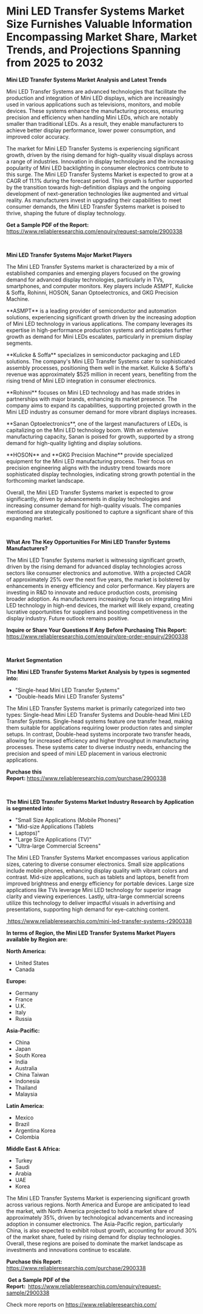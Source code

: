 <p><h1>Mini LED Transfer Systems Market Size Furnishes Valuable Information Encompassing Market Share, Market Trends, and Projections Spanning from 2025 to 2032</h1></p><p><strong>Mini LED Transfer Systems Market Analysis and Latest Trends</strong></p>
<p><p>Mini LED Transfer Systems are advanced technologies that facilitate the production and integration of Mini LED displays, which are increasingly used in various applications such as televisions, monitors, and mobile devices. These systems enhance the manufacturing process, ensuring precision and efficiency when handling Mini LEDs, which are notably smaller than traditional LEDs. As a result, they enable manufacturers to achieve better display performance, lower power consumption, and improved color accuracy.</p><p>The market for Mini LED Transfer Systems is experiencing significant growth, driven by the rising demand for high-quality visual displays across a range of industries. Innovation in display technologies and the increasing popularity of Mini LED backlighting in consumer electronics contribute to this surge. The Mini LED Transfer Systems Market is expected to grow at a CAGR of 11.1% during the forecast period. This growth is further supported by the transition towards high-definition displays and the ongoing development of next-generation technologies like augmented and virtual reality. As manufacturers invest in upgrading their capabilities to meet consumer demands, the Mini LED Transfer Systems market is poised to thrive, shaping the future of display technology.</p></p>
<p><strong>Get a Sample PDF of the Report:&nbsp;</strong> <a href="https://www.reliableresearchiq.com/enquiry/request-sample/2900338?utm_campaign=2301&utm_medium=2&utm_source=Github&utm_content=ia&utm_term=16032025&utm_id=mini-led-transfer-systems">https://www.reliableresearchiq.com/enquiry/request-sample/2900338</a></p>
<p>&nbsp;</p>
<p><strong>Mini LED Transfer Systems Major Market Players</strong></p>
<p><p>The Mini LED Transfer Systems market is characterized by a mix of established companies and emerging players focused on the growing demand for advanced display technologies, particularly in TVs, smartphones, and computer monitors. Key players include ASMPT, Kulicke & Soffa, Rohinni, HOSON, Sanan Optoelectronics, and GKG Precision Machine.</p><p>**ASMPT** is a leading provider of semiconductor and automation solutions, experiencing significant growth driven by the increasing adoption of Mini LED technology in various applications. The company leverages its expertise in high-performance production systems and anticipates further growth as demand for Mini LEDs escalates, particularly in premium display segments.</p><p>**Kulicke & Soffa** specializes in semiconductor packaging and LED solutions. The company's Mini LED Transfer Systems cater to sophisticated assembly processes, positioning them well in the market. Kulicke & Soffa's revenue was approximately $525 million in recent years, benefiting from the rising trend of Mini LED integration in consumer electronics.</p><p>**Rohinni** focuses on Mini LED technology and has made strides in partnerships with major brands, enhancing its market presence. The company aims to expand its capabilities, supporting projected growth in the Mini LED industry as consumer demand for more vibrant displays increases.</p><p>**Sanan Optoelectronics**, one of the largest manufacturers of LEDs, is capitalizing on the Mini LED technology boom. With an extensive manufacturing capacity, Sanan is poised for growth, supported by a strong demand for high-quality lighting and display solutions.</p><p>**HOSON** and **GKG Precision Machine** provide specialized equipment for the Mini LED manufacturing process. Their focus on precision engineering aligns with the industry trend towards more sophisticated display technologies, indicating strong growth potential in the forthcoming market landscape.</p><p>Overall, the Mini LED Transfer Systems market is expected to grow significantly, driven by advancements in display technologies and increasing consumer demand for high-quality visuals. The companies mentioned are strategically positioned to capture a significant share of this expanding market.</p></p>
<p>&nbsp;</p>
<p><strong>What Are The Key Opportunities For Mini LED Transfer Systems Manufacturers?</strong></p>
<p><p>The Mini LED Transfer Systems market is witnessing significant growth, driven by the rising demand for advanced display technologies across sectors like consumer electronics and automotive. With a projected CAGR of approximately 25% over the next five years, the market is bolstered by enhancements in energy efficiency and color performance. Key players are investing in R&D to innovate and reduce production costs, promising broader adoption. As manufacturers increasingly focus on integrating Mini LED technology in high-end devices, the market will likely expand, creating lucrative opportunities for suppliers and boosting competitiveness in the display industry. Future outlook remains positive.</p></p>
<p><strong>Inquire or Share Your Questions If Any Before Purchasing This Report:</strong> <a href="https://www.reliableresearchiq.com/enquiry/pre-order-enquiry/2900338?utm_campaign=2301&utm_medium=2&utm_source=Github&utm_content=ia&utm_term=16032025&utm_id=mini-led-transfer-systems">https://www.reliableresearchiq.com/enquiry/pre-order-enquiry/2900338</a></p>
<p>&nbsp;</p>
<p><strong>Market Segmentation</strong></p>
<p><strong>The Mini LED Transfer Systems Market Analysis by types is segmented into:</strong></p>
<p><ul><li>"Single-head Mini LED Transfer Systems"</li><li>"Double-heads Mini LED Transfer Systems"</li></ul></p>
<p><p>The Mini LED Transfer Systems market is primarily categorized into two types: Single-head Mini LED Transfer Systems and Double-head Mini LED Transfer Systems. Single-head systems feature one transfer head, making them suitable for applications requiring lower production rates and simpler setups. In contrast, Double-head systems incorporate two transfer heads, allowing for increased efficiency and higher throughput in manufacturing processes. These systems cater to diverse industry needs, enhancing the precision and speed of mini LED placement in various electronic applications.</p></p>
<p><strong>Purchase this Report:&nbsp;</strong><a href="https://www.reliableresearchiq.com/purchase/2900338?utm_campaign=2301&utm_medium=2&utm_source=Github&utm_content=ia&utm_term=16032025&utm_id=mini-led-transfer-systems">https://www.reliableresearchiq.com/purchase/2900338</a></p>
<p>&nbsp;</p>
<p><strong>The Mini LED Transfer Systems Market Industry Research by Application is segmented into:</strong></p>
<p><ul><li>"Small Size Applications (Mobile Phones)"</li><li>"Mid-size Applications (Tablets</li><li>Laptops)"</li><li>"Large Size Applications (TV)"</li><li>"Ultra-large Commercial Screens"</li></ul></p>
<p><p>The Mini LED Transfer Systems Market encompasses various application sizes, catering to diverse consumer electronics. Small size applications include mobile phones, enhancing display quality with vibrant colors and contrast. Mid-size applications, such as tablets and laptops, benefit from improved brightness and energy efficiency for portable devices. Large size applications like TVs leverage Mini LED technology for superior image clarity and viewing experiences. Lastly, ultra-large commercial screens utilize this technology to deliver impactful visuals in advertising and presentations, supporting high demand for eye-catching content.</p></p>
<p><a href="https://www.reliableresearchiq.com/mini-led-transfer-systems-r2900338?utm_campaign=2301&utm_medium=2&utm_source=Github&utm_content=ia&utm_term=16032025&utm_id=mini-led-transfer-systems">&nbsp;https://www.reliableresearchiq.com/mini-led-transfer-systems-r2900338</a></p>
<p><strong>In terms of Region, the Mini LED Transfer Systems Market Players available by Region are:</strong></p>
<p>
    <p> <strong> North America: </strong>
        <ul>
            <li>United States</li>
            <li>Canada</li>
        </ul>
        </p> 
    <p> <strong> Europe: </strong>
        <ul>
            <li>Germany</li>
            <li>France</li>
            <li>U.K.</li>
            <li>Italy</li>
            <li>Russia</li>
        </ul>
        </p> 
    <p> <strong> Asia-Pacific: </strong>
        <ul>
            <li>China</li>
            <li>Japan</li>
            <li>South Korea</li>
            <li>India</li>
            <li>Australia</li>
            <li>China Taiwan</li>
            <li>Indonesia</li>
            <li>Thailand</li>
            <li>Malaysia</li>
        </ul>
        </p> 
    <p> <strong> Latin America: </strong>
        <ul>
            <li>Mexico</li>
            <li>Brazil</li>
            <li>Argentina Korea</li>
            <li>Colombia</li>
        </ul>
        </p> 
    <p> <strong> Middle East & Africa: </strong>
        <ul>
            <li>Turkey</li>
            <li>Saudi</li>
            <li>Arabia</li>
            <li>UAE</li>
            <li>Korea</li>
        </ul>
    </p>
    </p>
<p><p>The Mini LED Transfer Systems Market is experiencing significant growth across various regions. North America and Europe are anticipated to lead the market, with North America projected to hold a market share of approximately 35%, driven by technological advancements and increasing adoption in consumer electronics. The Asia-Pacific region, particularly China, is also expected to exhibit robust growth, accounting for around 30% of the market share, fueled by rising demand for display technologies. Overall, these regions are poised to dominate the market landscape as investments and innovations continue to escalate.</p></p>
<p><strong>Purchase this Report: </strong><a href="https://www.reliableresearchiq.com/purchase/2900338?utm_campaign=2301&utm_medium=2&utm_source=Github&utm_content=ia&utm_term=16032025&utm_id=mini-led-transfer-systems">https://www.reliableresearchiq.com/purchase/2900338</a></p>
<p>&nbsp;<strong>Get a Sample PDF of the Report:&nbsp;&nbsp;</strong><a href="https://www.reliableresearchiq.com/enquiry/request-sample/2900338?utm_campaign=2301&utm_medium=2&utm_source=Github&utm_content=ia&utm_term=16032025&utm_id=mini-led-transfer-systems">https://www.reliableresearchiq.com/enquiry/request-sample/2900338</a></p>
<p><strong></strong></p>
<p>Check more reports on <a href="https://www.reliableresearchiq.com/?utm_campaign=2301&utm_medium=2&utm_source=Github&utm_content=ia&utm_term=16032025&utm_id=mini-led-transfer-systems">https://www.reliableresearchiq.com/</a></p>